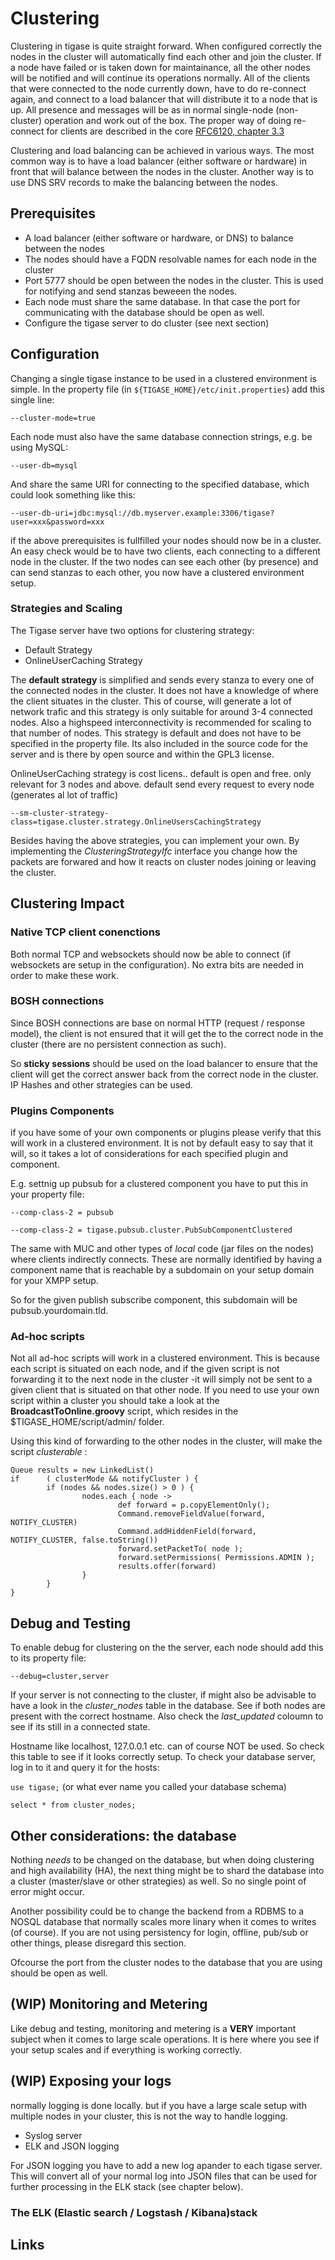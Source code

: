 # Clustering

Clustering in tigase is quite straight forward. When configured correctly the nodes in the cluster will automatically find each other and join the cluster. If a node have failed or is taken down for maintainance, all the other nodes will be notified and will continue its operations normally. All of the clients that were connected to the node currently down, have to do re-connect again, and connect to a load balancer that will distribute it to a node that is up. All presence and messages will be as in normal single-node (non-cluster) operation and work out of the box. The proper way of doing re-connect for clients are described in the core [RFC6120, chapter 3.3](https://tools.ietf.org/html/rfc6120#page-19)


Clustering and load balancing can be achieved in various ways. The most common way is to have a load balancer (either software or hardware) in front that will balance between the nodes in the cluster. Another way is to use DNS SRV records to make the balancing between the nodes. 

## Prerequisites

* A load balancer (either software or hardware, or DNS) to balance between the nodes
* The nodes should have a FQDN resolvable names for each node in the cluster
* Port 5777 should be open between the nodes in the cluster. This is used for notifying and send stanzas beweeen the nodes.
* Each node must share the same database. In that case the port for communicating with the database should be open as well.
* Configure the tigase server to do cluster (see next section)

## Configuration

Changing a single tigase instance to be used in a clustered environment is simple. In the property file (in `${TIGASE_HOME}/etc/init.properties`) add this single line:

`--cluster-mode=true`

Each node must also have the same database connection strings, e.g. be using MySQL:

`--user-db=mysql`

And share the same URI for connecting to the specified database, which could look something like this:

`--user-db-uri=jdbc:mysql://db.myserver.example:3306/tigase?user=xxx&password=xxx`

if the above prerequisites is fullfilled your nodes should now be in a cluster. An easy check would be to have two clients, each connecting to a different node in the cluster. If the two nodes can see each other (by presence) and can send stanzas to each other, you now have a clustered environment setup.

### Strategies and Scaling

The Tigase server have two options for clustering strategy:

* Default Strategy
* OnlineUserCaching Strategy

The **default strategy** is simplified and sends every stanza to every one of the connected nodes in the cluster. It does not have a knowledge of where the client situates in the cluster. This of course, will generate a lot of network trafic and this strategy is only suitable for around 3-4 connected nodes. Also a highspeed interconnectivity is recommended for scaling to that number of nodes. This strategy is default and does not have to be specified in the property file. Its also included in the source code for the server and is there by open source and within the GPL3 license.

OnlineUserCaching strategy is 
cost licens.. default is open and free. only relevant for 3 nodes and above. default send every request to every node (generates al lot of traffic)

`--sm-cluster-strategy-class=tigase.cluster.strategy.OnlineUsersCachingStrategy`

Besides having the above strategies, you can implement your own. By implementing the *ClusteringStrategyIfc* interface you change how the packets are forwared and how it reacts on cluster nodes joining or leaving the cluster.


## Clustering Impact

### Native TCP client conenctions

Both normal TCP and websockets should now be able to connect (if websockets are setup in the configuration). No extra bits are needed in order to make these work.

### BOSH connections

Since BOSH connections are base on normal HTTP (request / response model), the client is not ensured that it will get the to the correct node in the cluster (there are no persistent connection as such).

So **sticky sessions** should be used on the load balancer to ensure that the client will get the correct answer back from the correct node in the cluster. IP Hashes and other strategies can be used.



### Plugins Components

if you have some of your own components or plugins please verify that this will work in a clustered environment. It is not by default easy to say that it will, so it takes a lot of considerations for each specified plugin and component.

E.g. settnig up pubsub for a clustered component you have to put this in your property file:

`--comp-class-2 = pubsub`

`--comp-class-2 = tigase.pubsub.cluster.PubSubComponentClustered`

The same with MUC and other types of *local* code (jar files on the nodes) where clients indirectly connects. These are normally identified by having a component name that is reachable by a subdomain on your setup domain for your XMPP setup.

So for the given publish subscribe component, this subdomain will be pubsub.yourdomain.tld. 

### Ad-hoc scripts

Not all ad-hoc scripts will work in a clustered environment. This is because each script is situated on each node, and if the given script is not forwarding it to the next node in the cluster -it will simply not be sent to a given client that is situated on that other node. If you need to use your own script within a cluster you should take a look at the **BroadcastToOnline.groovy** script, which resides in the $TIGASE_HOME/script/admin/ folder.

Using this kind of forwarding to the other nodes in the cluster, will make the script *clusterable* :

```
Queue results = new LinkedList()
if      ( clusterMode && notifyCluster ) {
        if (nodes && nodes.size() > 0 ) {
                nodes.each { node ->
                        def forward = p.copyElementOnly();
                        Command.removeFieldValue(forward, NOTIFY_CLUSTER)
                        Command.addHiddenField(forward, NOTIFY_CLUSTER, false.toString())
                        forward.setPacketTo( node );
                        forward.setPermissions( Permissions.ADMIN );
                        results.offer(forward)
                }
        }
}
```


## Debug and Testing

To enable debug for clustering on the the server, each node should add this to its property file:

`--debug=cluster,server`

If your server is not connecting to the cluster, if might also be advisable to have a look in the *cluster_nodes* table in the database. See if both nodes are present with the correct hostname. Also check the *last_updated* coloumn to see if its still in a connected state. 

Hostname like localhost, 127.0.0.1 etc. can of course NOT be used. So check this table to see if it looks correctly setup.
To check your database server, log in to it and query it for the hosts:

`use tigase;` (or what ever name you called your database schema)

`select * from cluster_nodes;`


## Other considerations: the database
Nothing *needs* to be changed on the database, but when doing clustering and high availability (HA), the next thing might be to shard the database into a cluster (master/slave or other strategies) as well. So no single point of error might occur.

Another possibility could be to change the backend from a RDBMS to a NOSQL database that normally scales more linary when it comes to writes (of course). If you are not using persistency for login, offline, pub/sub or other things, please disregard this section.

Ofcourse the port from the cluster nodes to the database that you are using should be open as well.


## (WIP) Monitoring and Metering

Like debug and testing, monitoring and metering is a **VERY** important subject when it comes to large scale operations. It is here where you see if your setup scales and if everything is working correctly.

## (WIP) Exposing your logs

normally logging is done locally. but if you have a large scale setup with multiple nodes in your cluster, this is not the way to handle logging.

* Syslog server
* ELK and JSON logging

For JSON logging you have to add a new log apander to each tigase server. This will convert all of your normal log into JSON files that can be used for further processing in the ELK stack (see chapter below).


### The ELK (Elastic search / Logstash / Kibana)stack
<!--
logstash will gather the JSON logs..
-->

## Links
<!--
* [Tigase Docs](http://docs.tigase.net)
* [Elastic Search Docs](http://docs.tigase.net)
*
-->
